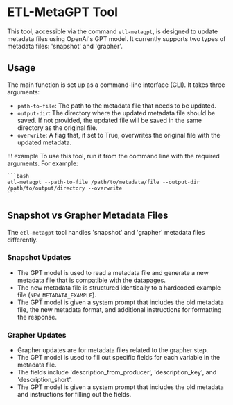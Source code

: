 # ETL-MetaGPT Tool

This tool, accessible via the command `etl-metagpt`, is designed to update metadata files using OpenAI's GPT model. It currently supports two types of metadata files: 'snapshot' and 'grapher'.


## Usage
The main function is set up as a command-line interface (CLI). It takes three arguments:

- `path-to-file`: The path to the metadata file that needs to be updated.
- `output-dir`: The directory where the updated metadata file should be saved. If not provided, the updated file will be saved in the same directory as the original file.
- `overwrite`: A flag that, if set to True, overwrites the original file with the updated metadata.

!!! example
    To use this tool, run it from the command line with the required arguments. For example:

    ```bash
    etl-metagpt --path-to-file /path/to/metadata/file --output-dir /path/to/output/directory --overwrite
    ```


## Snapshot vs Grapher Metadata Files

The `etl-metagpt` tool handles 'snapshot' and 'grapher' metadata files differently.

### Snapshot Updates

- The GPT model is used to read a metadata file and generate a new metadata file that is compatible with the datapages.
- The new metadata file is structured identically to a hardcoded example file (`NEW_METADATA_EXAMPLE`).
- The GPT model is given a system prompt that includes the old metadata file, the new metadata format, and additional instructions for formatting the response.


### Grapher Updates

- Grapher updates are for metadata files related to the grapher step.
- The GPT model is used to fill out specific fields for each variable in the metadata file.
- The fields include 'description_from_producer', 'description_key', and 'description_short'.
- The GPT model is given a system prompt that includes the old metadata and instructions for filling out the fields.

